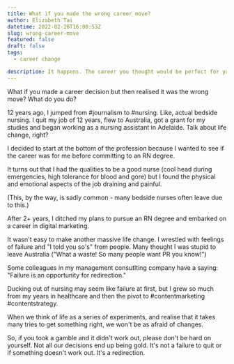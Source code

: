 ```yaml
---
title: What if you made the wrong career move?
author: Elizabeth Tai
datetime: 2022-02-20T16:00:53Z
slug: wrong-career-move
featured: false
draft: false
tags:
  - career change

description: It happens. The career you thought would be perfect for you turns out to be a disaster. What now?
---
```


What if you made a career decision but then realised it was the wrong move? What do you do?

12 years ago, I jumped from #journalism to #nursing. Like, actual bedside nursing. I quit my job of 12 years, flew to Australia, got a grant for my studies and began working as a nursing assistant in Adelaide. Talk about life change, right?

I decided to start at the bottom of the profession because I wanted to see if the career was for me before committing to an RN degree.

It turns out that I had the qualities to be a good nurse (cool head during emergencies, high tolerance for blood and gore) but I found the physical and emotional aspects of the job draining and painful.

(This, by the way, is sadly common - many bedside nurses often leave due to this.)

After 2+ years, I ditched my plans to pursue an RN degree and embarked on a career in digital marketing.

It wasn't easy to make another massive life change. I wrestled with feelings of failure and "I told you so's" from people. Many thought I was stupid to leave Australia ("What a waste! So many people want PR you know!")

Some colleagues in my management consutlting company have a saying: "Failure is an opportunity for redirection."

Ducking out of nursing may seem like failure at first, but I grew so much from my years in healthcare and then the pivot to #contentmarketing #contentstrategy.

When we think of life as a series of experiments, and realise that it takes many tries to get something right, we won't be as afraid of changes.

So, if you took a gamble and it didn't work out, please don't be hard on yourself. Not all our decisions end up being gold.
It's not a failure to quit or if something doesn't work out. It's a redirection.
